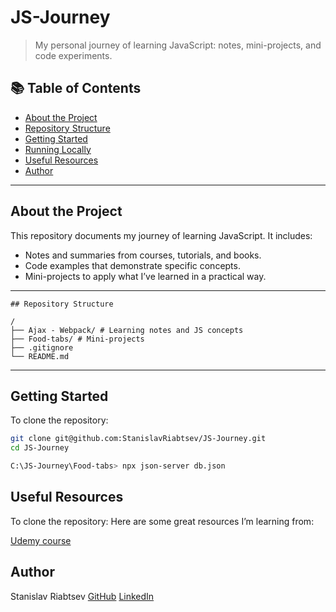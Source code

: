 # JS-Journey

> My personal journey of learning JavaScript: notes, mini-projects, and code experiments.

## 📚 Table of Contents

- [About the Project](#Learning-JS)
- [Repository Structure](#Food-tabs-is-project)
- [Getting Started](#DOM)
- [Running Locally](#Food-tabs)
- [Useful Resources](#Udemy)
- [Author](https://github.com/StanislavRiabtsev)
---

## About the Project

This repository documents my journey of learning JavaScript. It includes:
- Notes and summaries from courses, tutorials, and books.
- Code examples that demonstrate specific concepts.
- Mini-projects to apply what I’ve learned in a practical way.

---
```
## Repository Structure

/
├── Ajax - Webpack/ # Learning notes and JS concepts
├── Food-tabs/ # Mini-projects
├── .gitignore
└── README.md
```

---

## Getting Started

To clone the repository:
```bash
git clone git@github.com:StanislavRiabtsev/JS-Journey.git
cd JS-Journey

C:\JS-Journey\Food-tabs> npx json-server db.json

```

## Useful Resources

To clone the repository:
Here are some great resources I’m learning from:

[Udemy course](https://www.udemy.com/course/javascript_full)


## Author
Stanislav Riabtsev
[GitHub](https://github.com/StanislavRiabtsev) 
[LinkedIn](https://www.linkedin.com/in/stanislav-riabtsev-4aa269244)